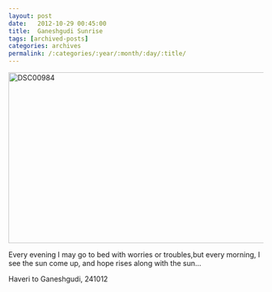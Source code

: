 ```yaml
---
layout: post
date:	2012-10-29 00:45:00
title:  Ganeshgudi Sunrise
tags: [archived-posts]
categories: archives
permalink: /:categories/:year/:month/:day/:title/
---
```

<a href="http://deponti.livejournal.com/pics/catalog/863/23506" target="_blank"><img src="http://ic.pics.livejournal.com/deponti/6031411/23506/23506_600.jpg" alt="DSC00984" title="DSC00984" width="600" height="337" /></a>

Every evening I may go to bed with worries or troubles,but every morning, I see the sun come up, and hope rises along with the sun...

Haveri to Ganeshgudi, 241012
